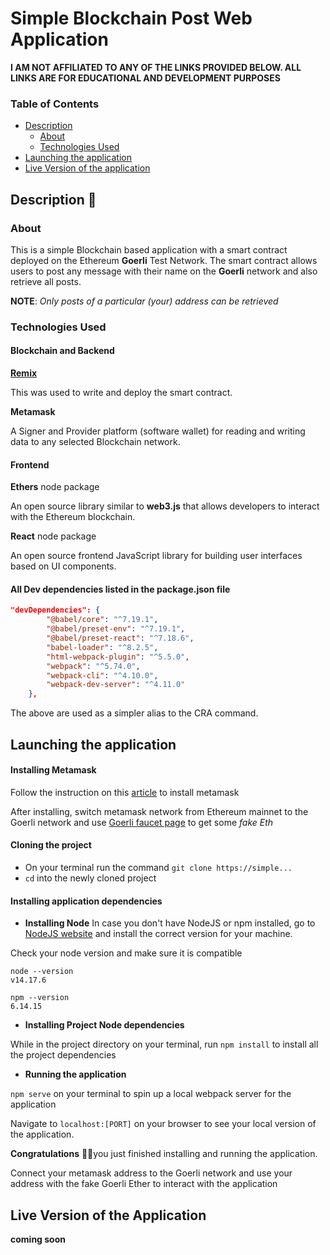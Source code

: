 # Simple Blockchain Post Web Application

**I AM NOT AFFILIATED TO ANY OF THE LINKS PROVIDED BELOW. ALL LINKS ARE FOR EDUCATIONAL AND DEVELOPMENT PURPOSES**

### Table of Contents

-   [Description](#description)
    -   [About](#about)
    -   [Technologies Used](#technologies-used)
-   [Launching the application](#launching-the-application)
-   [Live Version of the application](#live-version-of-the-application)

## Description 📖

### About

This is a simple Blockchain based application with a smart contract deployed on the Ethereum **Goerli** Test Network. The smart contract allows users to post any message with their name on the **Goerli** network and also retrieve all posts.

**NOTE**: _Only posts of a particular (your) address can be retrieved_

### Technologies Used

#### Blockchain and Backend

[**Remix**](http://remix.ethereum.org/)

This was used to write and deploy the smart contract.

**Metamask**

A Signer and Provider platform (software wallet) for reading and writing data to any selected Blockchain network.

#### Frontend

**Ethers** node package

An open source library similar to **web3.js** that allows developers to interact with the Ethereum blockchain.

**React** node package

An open source frontend JavaScript library for building user interfaces based on UI components.

#### All Dev dependencies listed in the package.json file

```json
"devDependencies": {
        "@babel/core": "^7.19.1",
        "@babel/preset-env": "^7.19.1",
        "@babel/preset-react": "^7.18.6",
        "babel-loader": "^8.2.5",
        "html-webpack-plugin": "^5.5.0",
        "webpack": "^5.74.0",
        "webpack-cli": "^4.10.0",
        "webpack-dev-server": "^4.11.0"
    },
```

The above are used as a simpler alias to the CRA command.

## Launching the application

#### Installing Metamask

Follow the instruction on this [article](https://www.geeksforgeeks.org/how-to-install-and-use-metamask-on-google-chrome/#:~:text=Step%201%3A%20Go%20to%20Chrome,the%20Add%20to%20Chrome%20button.) to install metamask

After installing, switch metamask network from Ethereum mainnet to the Goerli network and use [Goerli faucet page](https://goerlifaucet.com/) to get some _fake Eth_

#### Cloning the project

-   On your terminal run the command `git clone https://simple...`
-   `cd` into the newly cloned project

#### Installing application dependencies

-   **Installing Node**
    In case you don't have NodeJS or npm installed, go to [NodeJS website](https://nodejs.org/en/download/) and install the correct version for your machine.

Check your node version and make sure it is compatible

```shell
node --version
v14.17.6
```

```shell
npm --version
6.14.15
```

-   **Installing Project Node dependencies**

While in the project directory on your terminal, run `npm install` to install all the project dependencies

-   **Running the application**

`npm serve` on your terminal to spin up a local webpack server for the application

Navigate to `localhost:[PORT]` on your browser to see your local version of the application.

**Congratulations** 🎉🎆you just finished installing and running the application.

Connect your metamask address to the Goerli network and use your address with the fake Goerli Ether to interact with the application

## Live Version of the Application

**coming soon**
